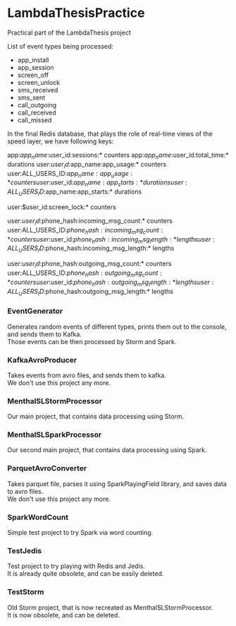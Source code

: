LambdaThesisPractice
====================

Practical part of the LambdaThesis project

List of event types being processed:
<ul>
<li>app_install</li>
<li>app_session</li>
<li>screen_off</li>
<li>screen_unlock</li>
<li>sms_received</li>
<li>sms_sent</li>
<li>call_outgoing</li>
<li>call_received</li>
<li>call_missed</li>
</ul>

In the final Redis database, that plays the role of real-time views of the speed layer, we have following keys:<br />

app:$app_name:$user_id:sessions:* counters
app:$app_name:$user_id:total_time:* durations
user:$user_id:$app_name:app_usage:* counters
user:ALL_USERS_ID:$app_name:app_usage:* counters
user:$user_id:$app_name:app_starts:* durations
user:ALL_USERS_ID:$app_name:app_starts:* durations

user:$user_id:screen_lock:* counters

user:$user_id:$phone_hash:incoming_msg_count:* counters
user:ALL_USERS_ID:$phone_hash:incoming_msg_count:* counters
user:$user_id:$phone_hash:incoming_msg_length:* lengths
user:ALL_USERS_ID:$phone_hash:incoming_msg_length:* lengths

user:$user_id:$phone_hash:outgoing_msg_count:* counters
user:ALL_USERS_ID:$phone_hash:outgoing_msg_count:* counters
user:$user_id:$phone_hash:outgoing_msg_length:* lengths
user:ALL_USERS_ID:$phone_hash:outgoing_msg_length:* lengths


<h3>EventGenerator</h3>

Generates random events of different types, prints them out to the console, and sends them to Kafka.<br />
Those events can be then processed by Storm and Spark.

<h3>KafkaAvroProducer</h3>

Takes events from avro files, and sends them to kafka.<br />
We don't use this project any more.

<h3>MenthalSLStormProcessor</h3>

Our main project, that contains data processing using Storm.

<h3>MenthalSLSparkProcessor</h3>

Our second main project, that contains data processing using Spark.

<h3>ParquetAvroConverter</h3>

Takes parquet file, parses it using SparkPlayingField library, and saves data to avro files.<br />
We don't use this project any more.

<h3>SparkWordCount</h3>

Simple test project to try Spark via word counting.

<h3>TestJedis</h3>

Test project to try playing with Redis and Jedis.<br />
It is already quite obsolete, and can be easily deleted.

<h3>TestStorm</h3>

Old Storm project, that is now recreated as MenthalSLStormProcessor.<br />
It is now obsolete, and can be deleted.
